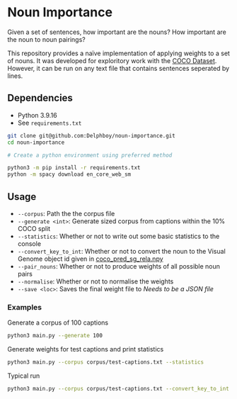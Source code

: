 # Noun Importance
Given a set of sentences, how important are the nouns? How important are the noun to noun pairings?

This repository provides a naïve implementation of applying weights to a set of nouns. It was developed for exploritory work with the [COCO Dataset](https://cocodataset.org/). However, it can be run on any text file that contains sentences seperated by lines.

## Dependencies

- Python 3.9.16
- See `requirements.txt`

```bash
git clone git@github.com:Delphboy/noun-importance.git
cd noun-importance

# Create a python environment using preferred method

python3 -m pip install -r requirements.txt
python -m spacy download en_core_web_sm
```

## Usage

- `--corpus`: Path the the corpus file
- `--generate <int>`: Generate <int> sized corpus from captions within the 10% COCO split
- `--statistics`: Whether or not to write out some basic statistics to the console
- `--convert_key_to_int`: Whether or not to convert the noun to the Visual Genome object id given in [coco_pred_sg_rela.npy](coco_pred_sg_rela.npy)
- `--pair_nouns`: Whether or not to produce weights of all possible noun pairs
- `--normalise`: Whether or not to normalise the weights
- `--save <loc>`: Saves the final weight file to <loc> *Needs to be a JSON file*

### Examples

Generate a corpus of 100 captions
```bash
python3 main.py --generate 100
```

Generate weights for test captions and print statistics
```bash
python3 main.py --corpus corpus/test-captions.txt --statistics
```

Typical run
```bash
python3 main.py --corpus corpus/test-captions.txt --convert_key_to_int --pair_nouns --statistics --save weights/example.json
```
